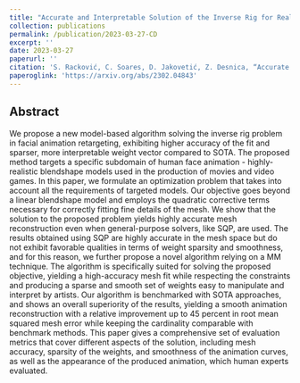 ```yaml
---
title: "Accurate and Interpretable Solution of the Inverse Rig for Realistic Blendshape Models with Quadratic Corrective Terms"
collection: publications
permalink: /publication/2023-03-27-CD
excerpt: ''
date: 2023-03-27
paperurl: ''
citation: 'S. Racković, C. Soares, D. Jakovetić, Z. Desnica, “Accurate and Interpretable Solution of the Inverse Rig for Realistic Blendshape Models with Quadratic Corrective Terms,” arXiv preprint arXiv:2302.04843, (2023).'
paperoglink: 'https://arxiv.org/abs/2302.04843'
---
```


Abstract 
--------

We propose a new model-based algorithm solving the inverse rig problem in facial animation retargeting, exhibiting higher accuracy of the fit and sparser, more interpretable weight vector compared to SOTA. The proposed method targets a specific subdomain of human face animation - highly-realistic blendshape models used in the production of movies and video games. In this paper, we formulate an optimization problem that takes into account all the requirements of targeted models. Our objective goes beyond a linear blendshape model and employs the quadratic corrective terms necessary for correctly fitting fine details of the mesh. We show that the solution to the proposed problem yields highly accurate mesh reconstruction even when general-purpose solvers, like SQP, are used. The results obtained using SQP are highly accurate in the mesh space but do not exhibit favorable qualities in terms of weight sparsity and smoothness, and for this reason, we further propose a novel algorithm relying on a MM technique. The algorithm is specifically suited for solving the proposed objective, yielding a high-accuracy mesh fit while respecting the constraints and producing a sparse and smooth set of weights easy to manipulate and interpret by artists. Our algorithm is benchmarked with SOTA approaches, and shows an overall superiority of the results, yielding a smooth animation reconstruction with a relative improvement up to 45 percent in root mean squared mesh error while keeping the cardinality comparable with benchmark methods. This paper gives a comprehensive set of evaluation metrics that cover different aspects of the solution, including mesh accuracy, sparsity of the weights, and smoothness of the animation curves, as well as the appearance of the produced animation, which human experts evaluated.




